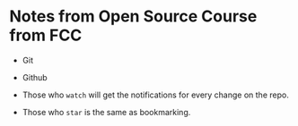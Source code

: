 # Notes from Open Source Course from FCC
- Git
- Github

- Those who `watch` will get the notifications for every change on the repo.
- Those who `star` is the same as bookmarking.